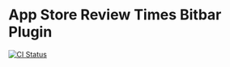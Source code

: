 App Store Review Times Bitbar Plugin
===
[![CI Status](http://img.shields.io/travis/mfks17/bitbar-plugins.svg?style=flat)](https://travis-ci.org/mfks17/bitbar-plugins)

